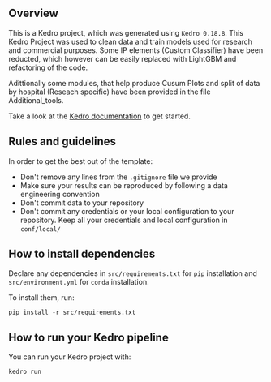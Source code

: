 
## Overview

This is a Kedro project, which was generated using `Kedro 0.18.8`. This Kedro Project was used to clean data and train models used for research and commercial purposes.
Some IP elements (Custom Classifier) have been reducted, which however can be easily replaced with LightGBM and refactoring of the code.

Adittionally some modules, that help produce Cusum Plots and split of data by hospital (Reseach specific) have been provided in the file Additional_tools. 

Take a look at the [Kedro documentation](https://docs.kedro.org) to get started.

## Rules and guidelines

In order to get the best out of the template:

* Don't remove any lines from the `.gitignore` file we provide
* Make sure your results can be reproduced by following a data engineering convention
* Don't commit data to your repository
* Don't commit any credentials or your local configuration to your repository. Keep all your credentials and local configuration in `conf/local/`

## How to install dependencies

Declare any dependencies in `src/requirements.txt` for `pip` installation and `src/environment.yml` for `conda` installation.

To install them, run:

```
pip install -r src/requirements.txt
```

## How to run your Kedro pipeline

You can run your Kedro project with:

```
kedro run
```

